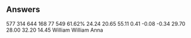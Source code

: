 ## Answers

577 314
644 168 77
549 61.62%
24.24 20.65 55.11
0.41
-0.08 -0.34
29.70 28.00
32.20 14.45
William
William Anna
